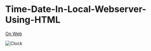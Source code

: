 # Time-Date-In-Local-Webserver-Using-HTML

[On Web](https://bit.ly/2VRr37c)

![Clock](https://user-images.githubusercontent.com/25906435/126211542-d5ced4be-55b0-43f4-bee6-abe32ed7beca.gif)

